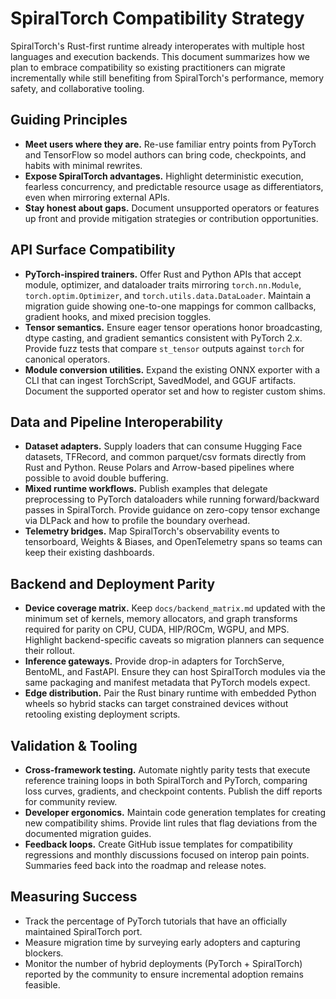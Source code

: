 # SpiralTorch Compatibility Strategy

SpiralTorch's Rust-first runtime already interoperates with multiple host languages and
execution backends. This document summarizes how we plan to embrace compatibility so
existing practitioners can migrate incrementally while still benefiting from SpiralTorch's
performance, memory safety, and collaborative tooling.

## Guiding Principles
- **Meet users where they are.** Re-use familiar entry points from PyTorch and TensorFlow
  so model authors can bring code, checkpoints, and habits with minimal rewrites.
- **Expose SpiralTorch advantages.** Highlight deterministic execution, fearless
  concurrency, and predictable resource usage as differentiators, even when mirroring
  external APIs.
- **Stay honest about gaps.** Document unsupported operators or features up front and
  provide mitigation strategies or contribution opportunities.

## API Surface Compatibility
- **PyTorch-inspired trainers.** Offer Rust and Python APIs that accept module, optimizer,
  and dataloader traits mirroring `torch.nn.Module`, `torch.optim.Optimizer`, and
  `torch.utils.data.DataLoader`. Maintain a migration guide showing one-to-one mappings
  for common callbacks, gradient hooks, and mixed precision toggles.
- **Tensor semantics.** Ensure eager tensor operations honor broadcasting, dtype casting,
  and gradient semantics consistent with PyTorch 2.x. Provide fuzz tests that compare
  `st_tensor` outputs against `torch` for canonical operators.
- **Module conversion utilities.** Expand the existing ONNX exporter with a CLI that can
  ingest TorchScript, SavedModel, and GGUF artifacts. Document the supported operator set
  and how to register custom shims.

## Data and Pipeline Interoperability
- **Dataset adapters.** Supply loaders that can consume Hugging Face datasets, TFRecord,
  and common parquet/csv formats directly from Rust and Python. Reuse Polars and
  Arrow-based pipelines where possible to avoid double buffering.
- **Mixed runtime workflows.** Publish examples that delegate preprocessing to PyTorch
  dataloaders while running forward/backward passes in SpiralTorch. Provide guidance on
  zero-copy tensor exchange via DLPack and how to profile the boundary overhead.
- **Telemetry bridges.** Map SpiralTorch's observability events to tensorboard, Weights &
  Biases, and OpenTelemetry spans so teams can keep their existing dashboards.

## Backend and Deployment Parity
- **Device coverage matrix.** Keep `docs/backend_matrix.md` updated with the minimum set
  of kernels, memory allocators, and graph transforms required for parity on CPU, CUDA,
  HIP/ROCm, WGPU, and MPS. Highlight backend-specific caveats so migration planners can
  sequence their rollout.
- **Inference gateways.** Provide drop-in adapters for TorchServe, BentoML, and FastAPI.
  Ensure they can host SpiralTorch modules via the same packaging and manifest metadata
  that PyTorch models expect.
- **Edge distribution.** Pair the Rust binary runtime with embedded Python wheels so
  hybrid stacks can target constrained devices without retooling existing deployment
  scripts.

## Validation & Tooling
- **Cross-framework testing.** Automate nightly parity tests that execute reference
  training loops in both SpiralTorch and PyTorch, comparing loss curves, gradients, and
  checkpoint contents. Publish the diff reports for community review.
- **Developer ergonomics.** Maintain code generation templates for creating new
  compatibility shims. Provide lint rules that flag deviations from the documented
  migration guides.
- **Feedback loops.** Create GitHub issue templates for compatibility regressions and
  monthly discussions focused on interop pain points. Summaries feed back into the
  roadmap and release notes.

## Measuring Success
- Track the percentage of PyTorch tutorials that have an officially maintained
  SpiralTorch port.
- Measure migration time by surveying early adopters and capturing blockers.
- Monitor the number of hybrid deployments (PyTorch + SpiralTorch) reported by the
  community to ensure incremental adoption remains feasible.
